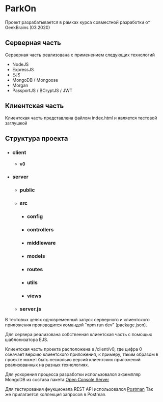 # ParkOn
Проект разрабатывается в рамках курса совместной разработки от GeekBrains (03.2020) 

## Серверная часть
Серверная часть реализована с применением следующих технологий
* NodeJS
* ExpressJS
* EJS
* MongoDB / Mongoose
* Morgan
* PassportJS / BCryptJS / JWT

## Клиентская часть
Клиентская часть представлена файлом index.html и является тестовой заглушкой

## Структура проекта
* ### client
    * #### v0
* ### server
    * ### public
    * ### src
        * ### config
        * ### controllers
        * ### middleware
        * ### models
        * ### routes
        * ### utils
        * ### views
    * ### server.js

В тестовых целях одновременный запуск серверного и клиентского приложения производится командой "npm run dev" (package.json).

Для сервера реализована собственная клиентская часть с помощью шаблонизатора EJS.

Клиентская часть проекта расположена в /client/v0, где цифра 0 означает версию клиентского приложения, к примеру, таким образом в проекте может быть несколько версий клиентских приложений реализованных на разных технологиях.

Для ускорения процесса разработки использовался экземпляр MongoDB из состава пакета [Open Console Server](http://ospanel.io) 

Для тестирования фнукционала REST API использовался [Postman](https://www.postman.com/)
Так же прилагается коллекция запросов в Postman.
 

 